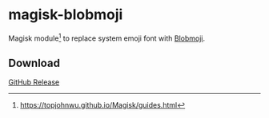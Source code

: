 # magisk-blobmoji

Magisk module[^1] to replace system emoji font with [Blobmoji](https://github.com/C1710/blobmoji).

## Download

[GitHub Release](https://github.com/rocka/magisk-blobmoji/releases/latest)

[^1]: https://topjohnwu.github.io/Magisk/guides.html
